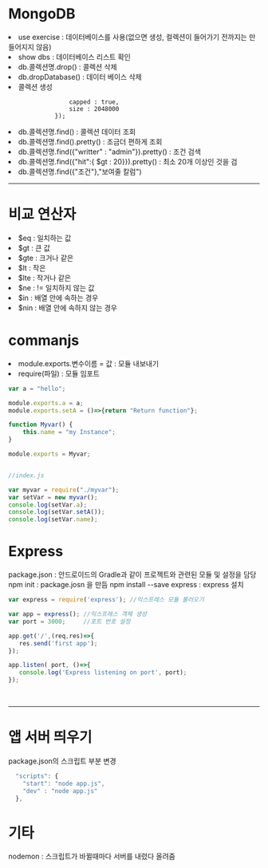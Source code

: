 # MongoDB

<li> use exercise : 데이터베이스를 사용(없으면 생성, 컬렉션이 들어가기 전까지는 만들어지지 않음)
<li> show dbs : 데이터베이스 리스트 확인
<li> db.콜렉션명.drop() : 콜렉션 삭제
<li> db.dropDatabase() : 데이터 베이스 삭제
<li> 콜렉션 생성

```javascriptdb.createCollection("test",{
                 capped : true,
                 size : 2048000
             });

```

<li> db.콜렉션명.find() : 콜렉션 데이터 조회
<li> db.콜렉션명.find().pretty() :  조금더 편하게 조회
<li> db.콜렉션명.find({"writter" : "admin"}).pretty() : 조건 검색
<li> db.콜렉션명.find({"hit":{ $gt : 20}}).pretty() : 최소 20개 이상인 것을 검
<li> db.콜렉션명.find({"조건"},"보여줄 칼럼")

<br/>

---

# 비교 연산자

<li> $eq : 일치하는 값
<li> $gt : 큰 값
<li> $gte : 크거나 같은
<li> $lt : 작은
<li> $lte : 작거나 같은
<li> $ne : != 일치하지 않는 값
<li> $in : 배열 안에 속하는 경우
<li> $nin : 배열 안에 속하지 않는 경우

# commanjs

<li> module.exports.변수이름 = 값 : 모듈 내보내기
<li> require(파일) : 모듈 임포트


```javascript
var a = "hello";

module.exports.a = a;
module.exports.setA = ()=>{return "Return function"};

function Myvar() {
    this.name = "my Instance";
}

module.exports = Myvar;
```

```javascript

//index.js 

var myvar = require("./myvar");
var setVar = new myvar();
console.log(setVar.a);
console.log(setVar.setA());
console.log(setVar.name);

```

# Express

package.json : 안드로이드의 Gradle과 같이 프로젝트와 관련된 모듈 및 설정을 담당
npm init : package.josn 을 만듬
npm install --save express : express 설치

```javascript
var express = require('express'); //익스프레스 모듈 불러오기

var app = express(); //익스프레스 객체 생성
var port = 3000;     //포트 번호 설정

app.get('/',(req,res)=>{
   res.send('first app'); 
});

app.listen( port, ()=>{
   console.log('Express listening on port', port); 
});
```



<br/>


---


# 앱 서버 띄우기

package.json의 스크립트 부분 변경

```javascript
  "scripts": {
    "start": "node app.js",
    "dev" : "node app.js"
  },
```


# 기타

nodemon : 스크립트가 바뀔때마다 서버를 내렸다 올려줌




